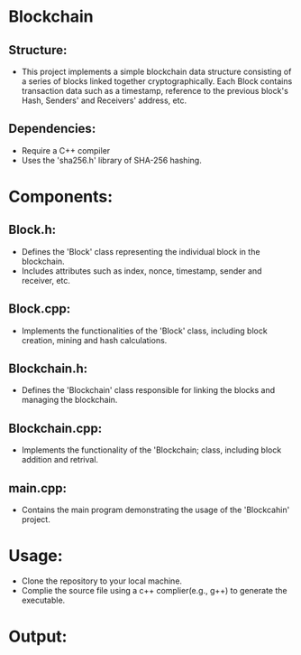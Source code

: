 # Blockchain
## Structure:
- This project implements a simple blockchain data structure consisting of a series of blocks linked together cryptographically. Each Block contains transaction data such as a timestamp, reference to the previous block's Hash, Senders' and Receivers' address, etc.
## Dependencies:
- Require a C++ compiler
- Uses the 'sha256.h' library of SHA-256 hashing.
# Components:
## Block.h:
- Defines the 'Block' class representing the individual block in the blockchain.
- Includes attributes such as index, nonce, timestamp, sender and receiver, etc.
## Block.cpp:
- Implements the functionalities of the 'Block' class, including block creation, mining and hash calculations.
## Blockchain.h:
- Defines the 'Blockchain' class responsible for linking the blocks and managing the blockchain.
## Blockchain.cpp:
- Implements the functionality of the 'Blockchain; class, including block addition and retrival.
## main.cpp:
- Contains the main program demonstrating the usage of the 'Blockcahin' project.
# Usage:
- Clone the repository to your local machine.
- Complie the source file using a c++ complier(e.g., g++) to generate the executable.
# Output:


